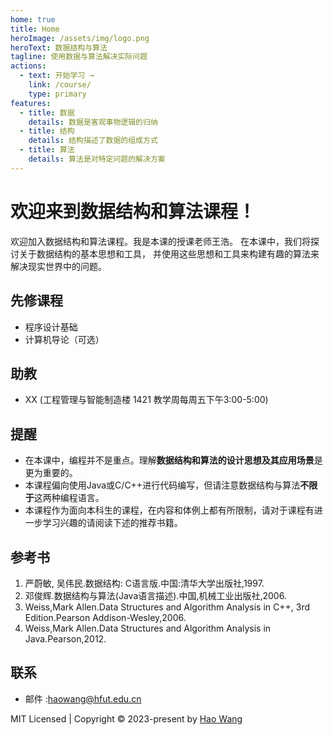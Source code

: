 ```yaml
---
home: true
title: Home
heroImage: /assets/img/logo.png
heroText: 数据结构与算法
tagline: 使用数据与算法解决实际问题
actions:
  - text: 开始学习 →
    link: /course/
    type: primary
features:
  - title: 数据
    details: 数据是客观事物逻辑的归纳
  - title: 结构
    details: 结构描述了数据的组成方式
  - title: 算法
    details: 算法是对特定问题的解决方案
---
```


# 欢迎来到数据结构和算法课程！

欢迎加入数据结构和算法课程。我是本课的授课老师王浩。
在本课中，我们将探讨关于数据结构的基本思想和工具，
并使用这些思想和工具来构建有趣的算法来解决现实世界中的问题。

## 先修课程

- 程序设计基础
- 计算机导论（可选）

## 助教

- XX (工程管理与智能制造楼 1421 教学周每周五下午3:00-5:00)

## 提醒

- 在本课中，编程并不是重点。理解**数据结构和算法的设计思想及其应用场景**是更为重要的。
- 本课程偏向使用Java或C/C++进行代码编写，但请注意数据结构与算法**不限于**这两种编程语言。
- 本课程作为面向本科生的课程，在内容和体例上都有所限制，请对于课程有进一步学习兴趣的请阅读下述的推荐书籍。

## 参考书

1. 严蔚敏, 吴伟民.数据结构: C语言版.中国:清华大学出版社,1997.
2. 邓俊辉.数据结构与算法(Java语言描述).中国,机械工业出版社,2006.
3. Weiss,Mark Allen.Data Structures and Algorithm Analysis in C++, 3rd Edition.Pearson Addison-Wesley,2006.
4. Weiss,Mark Allen.Data Structures and Algorithm Analysis in Java.Pearson,2012.

## 联系

- 邮件 :[haowang@hfut.edu.cn](mailto:haowang@hfut.edu.cn)


MIT Licensed | Copyright © 2023-present by [Hao Wang](https://www.waynehfut.com)

